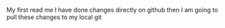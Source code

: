 My first read me
I have done changes directly on github then I am going to pull these changes to my local git

